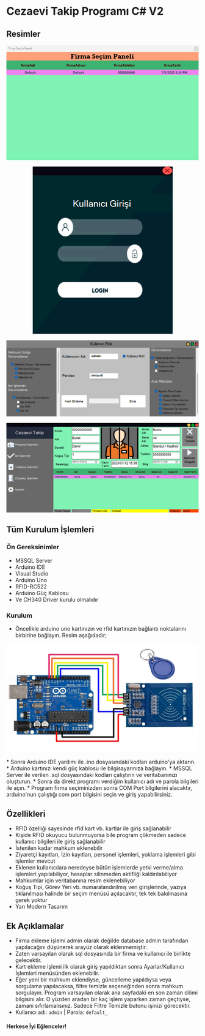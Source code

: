 # Cezaevi Takip Programı C# V2

## Resimler

<p align="center">
  <img src="https://github.com/kompulsif/CezaeviTakipProgramiV2/blob/main/ReadmeImages/firmaSecim.png">
</p>
<p align="center">
  <img src="https://github.com/kompulsif/CezaeviTakipProgramiV2/blob/main/ReadmeImages/kullaniciGirisi.png">
</p>
<p align="center">
<img src="https://github.com/kompulsif/CezaeviTakipProgramiV2/blob/main/ReadmeImages/kullaniciEkle.png">
</p>
<p align="center">
<img src="https://github.com/kompulsif/CezaeviTakipProgramiV2/blob/main/ReadmeImages/anabolum.png">
</p>

## Tüm Kurulum İşlemleri

### Ön Gereksinimler
* MSSQL Server
* Arduino IDE
* Visual Studio
* Arduino Uno
* RFID-RC522
* Arduino Güç Kablosu
* Ve CH340 Driver kurulu olmalıdır

### Kurulum
* Öncelikle arduino uno kartınızın ve rfid kartınızın bağlantı noktalarını birbirine bağlayın. Resim aşağıdadır;
<p align="center">
<img src="https://github.com/kompulsif/CezaeviTakipProgramiV2/blob/main/ReadmeImages/arduino_pin_yerleri.jpg">
</p>
* Sonra Arduino IDE yardımı ile .ino dosyasındaki kodları arduino'ya aktarın.
* Arduino kartınızı kendi güç kablosu ile bilgisayarınıza bağlayın.
* MSSQL Server ile verilen .sql dosyasındaki kodları çalıştırın ve veritabanınızı oluşturun.
* Sonra da direkt programı verdiğim kullanıcı adı ve parola bilgileri ile açın.
* Program firma seçiminizden sonra COM Port bilgilerini alacaktır, arduino'nun çalıştığı com port bilgisini seçin ve giriş yapabilirsiniz.

## Özellikleri
* RFID özelliği sayesinde rfid kart vb. kartlar ile giriş sağlanabilir
* Kişide RFID okuyucu bulunmuyorsa bile program çökmeden sadece kullanıcı bilgileri ile giriş sağlanabilir
* İstenilen kadar mahkum eklenebilir
* Ziyaretçi kayıtları, İzin kayıtları, personel işlemleri, yoklama işlemleri gibi işlemler mevcut
* Eklenen kullanıcılara neredeyse bütün işlemlerde yetki verme/alma işlemleri yapılabiliyor, hesaplar silinmeden aktifliği kaldırılabiliyor
* Mahkumlar için veritabanına resim eklenebiliyor
* Koğuş Tipi, Görev Yeri vb. numaralandırılmış veri girişlerinde, yazıya tıklanılması halinde bir seçim menüsü açılacaktır, tek tek bakılmasına gerek yoktur
* Yarı Modern Tasarım

## Ek Açıklamalar
* Firma ekleme işlemi admin olarak değilde database admin tarafından yapılacağını düşünerek arayüz olarak eklenmemiştir.
* Zaten varsayılan olarak sql dosyasında bir firma ve kullanıcı ile birlikte gelecektir.
* Kart ekleme işlemi ilk olarak giriş yapıldıktan sonra Ayarlar/Kullanıcı İşlemleri menüsünden eklenebilir.
* Eğer yeni bir mahkum eklendiyse, güncelleme yapıldıysa veya sorgulama yapılacaksa, filtre temizle seçeneğinden sonra mahkum sorgulayın. Program varsayılan olarak ana sayfadaki en son zaman dilimi bilgisini alır. O yüzden aradan bir kaç işlem yaparken zaman geçtiyse, zamanı sıfırlamalısınız. Sadece Filtre Temizle butonu işinizi görecektir.
* Kullanıcı adı: `admin` | Parola: `default_`


#### Herkese İyi Eğlenceler!
